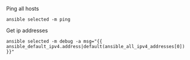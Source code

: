 Ping all hosts

```
ansible selected -m ping
```

Get ip addresses

```
ansible selected -m debug -a msg="{{ ansible_default_ipv4.address|default(ansible_all_ipv4_addresses[0]) }}"
```